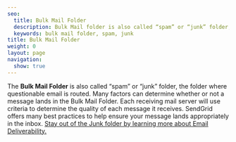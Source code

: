 ```yaml
---
seo:
  title: Bulk Mail Folder
  description: Bulk Mail folder is also called “spam” or “junk” folder, the folder where questionable email is routed.
  keywords: bulk mail folder, spam, junk
title: Bulk Mail Folder
weight: 0
layout: page
navigation:
  show: true
---
```

The **Bulk Mail Folder** is also called “spam” or “junk” folder, the folder where questionable email is routed. Many factors can determine whether or not a message lands in the Bulk Mail Folder. Each receiving mail server will use criteria to determine the quality of each message it receives. SendGrid offers many best practices to help ensure your message lands appropriately in the inbox. [Stay out of the Junk folder by learning more about Email Deliverability.](http://resources.sendgrid.com/deliverability-guide-v2/?mc=Direct)
